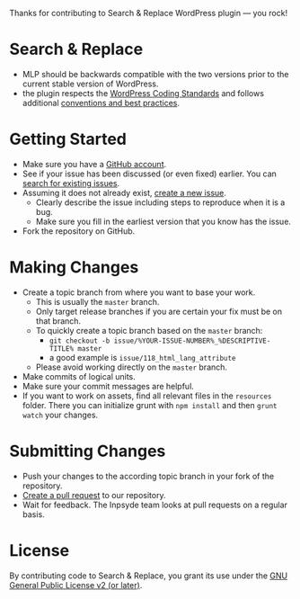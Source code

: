 Thanks for contributing to Search & Replace WordPress plugin &mdash; you rock!

# Search & Replace
* MLP should be backwards compatible with the two versions prior to the current stable version of WordPress.
* the plugin respects the [WordPress Coding Standards](https://make.wordpress.org/core/handbook/coding-standards/) and follows additional [conventions and best practices](https://github.com/inpsyde/Codex/blob/master/accepted/styleguide_conventions_bestpractices_EN.md). 

# Getting Started
* Make sure you have a [GitHub account](https://github.com/signup/free).
* See if your issue has been discussed (or even fixed) earlier. You can [search for existing issues](https://github.com/inpsyde/search-and-replace/issues?utf8=%E2%9C%93&q=is%3Aissue).
* Assuming it does not already exist, [create a new issue](https://github.com/inpsyde/search-and-replace/issues/new).
	* Clearly describe the issue including steps to reproduce when it is a bug.
	* Make sure you fill in the earliest version that you know has the issue.
* Fork the repository on GitHub.

# Making Changes
* Create a topic branch from where you want to base your work.
	* This is usually the `master` branch.
	* Only target release branches if you are certain your fix must be on that branch.
	* To quickly create a topic branch based on the `master` branch:
	    * `git checkout -b issue/%YOUR-ISSUE-NUMBER%_%DESCRIPTIVE-TITLE% master`
	    * a good example is `issue/118_html_lang_attribute`
	* Please avoid working directly on the `master` branch.
* Make commits of logical units.
* Make sure your commit messages are helpful.
* If you want to work on assets, find all relevant files in the `resources` folder. There you can initialize grunt with `npm install` and then `grunt watch` your changes.

# Submitting Changes
* Push your changes to the according topic branch in your fork of the repository.
* [Create a pull request](https://github.com/inpsyde/search-and-replace/compare) to our repository.
* Wait for feedback. The Inpsyde team looks at pull requests on a regular basis.

# License
By contributing code to Search & Replace, you grant its use under the [GNU General Public License v2 (or later)](http://www.gnu.org/licenses/gpl-2.0.html).
